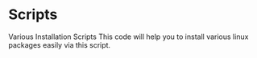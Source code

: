 # Scripts
Various Installation Scripts
This code will help you to install various linux packages easily via this script.
